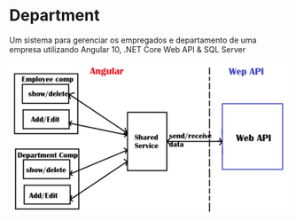 # Department
Um sistema para gerenciar os empregados e departamento de uma empresa utilizando Angular 10, .NET Core Web API &amp; SQL Server

![](https://github.com/DiegoLins10/Department/blob/master/Projeto.png)
